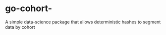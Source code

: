 # go-cohort-
A simple data-science package that allows deterministic hashes to segment data by cohort
